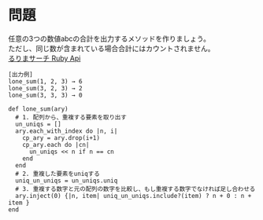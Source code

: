 # 問題  
任意の3つの数値abcの合計を出力するメソッドを作りましょう。  
ただし、同じ数が含まれている場合合計にはカウントされません。  
[るりまサーチ Ruby Api](https://docs.ruby-lang.org/ja/search/)  
```
[出力例]
lone_sum(1, 2, 3) → 6
lone_sum(3, 2, 3) → 2
lone_sum(3, 3, 3) → 0
```
```
def lone_sum(ary)
  # 1. 配列から、重複する要素を取り出す
  un_uniqs = []
  ary.each_with_index do |n, i|
    cp_ary = ary.drop(i+1)
    cp_ary.each do |cn|
      un_uniqs << n if n == cn
    end
  end
  # 2. 重複した要素をuniqする
  uniq_un_uniqs = un_uniqs.uniq
  # 3. 重複する数字と元の配列の数字を比較し、もし重複する数字でなければ足し合わせる
  ary.inject(0) {|n, item| uniq_un_uniqs.include?(item) ? n + 0 : n + item }
end
```
